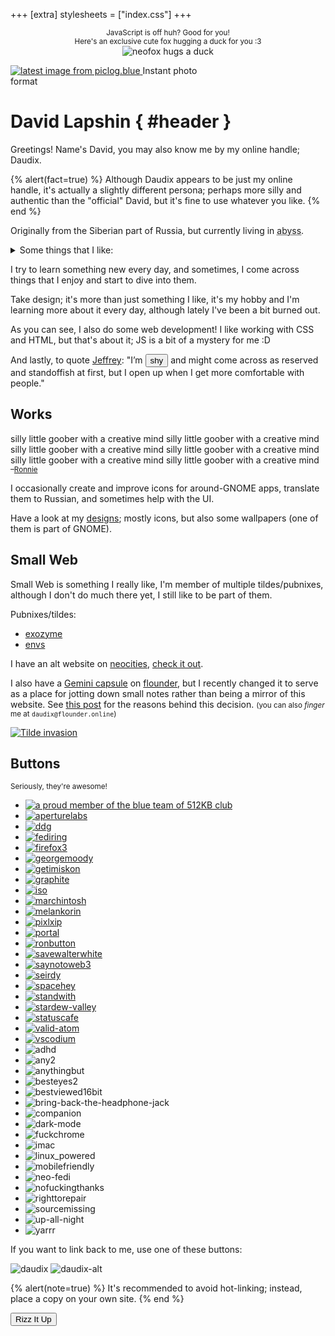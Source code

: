+++
[extra]
stylesheets = ["index.css"]
+++

<noscript>
	<p style="text-align: center;">
		<small>JavaScript is off huh? Good for you!</small>
		<br />
		<small>Here's an exclusive cute fox hugging a duck for you :3</small>
		<br />
		<img id="hug" class="transparent no-hover" alt="neofox hugs a duck" src="/assets/neofox-hug-duck.png" />
	</p>
</noscript>

<div id="polaroid">
  <!-- <img id="polaroid-blur" class="transparent no-hover" src="https://piclog.blue/latest.php?id=620" /> -->
  <div id="polaroid-shine"></div>
  <a id="polaroid-photo" href="https://piclog.blue/profile.php?id=620">
    <img class="transparent no-hover" alt="latest image from piclog.blue" src="https://piclog.blue/latest.php?id=620">
  </a>
  <span id="polaroid-title">Instant photo<br />format</span>
  <span id="statuscafe-content"></span>
  <a id="statuscafe-link" href="https://status.cafe/users/daudix"><span id="statuscafe-time-ago"></span><span id="statuscafe-face"></span></a>
</div>

<div id="header-container">

# David Lapshin { #header }
</div>

Greetings! Name's David, you may also know me by my online handle; Daudix.

{% alert(fact=true) %}
Although Daudix appears to be just my online handle, it's actually a slightly different persona; perhaps more silly and authentic than the "official" David, but it's fine to use whatever you like.
{% end %}

Originally from the Siberian part of Russia, but currently living in <abbr id="abyss" title="If you know, you know">abyss</abbr>.

<details><summary>Some things that I like:</summary>

- Purple <small>(lavender in particular)</small>
- Design
- Games:
  <ul>
    <li id="portal">
      <div id="portal-container">
        <div id="portal-blue"></div>
          <div id="portal-marquee">
            <span>Portal</span>
            <span aria-hidden="true">Portal</span>
          </div>
        <div id="portal-orange"></div>
      </div>
      <small>(all-time favorite)</small>
    </li>
    <li id="celeste">
      <div id="strawberry"></div>
      <span id="celeste-text">Celeste</span>
      <small>(such a lovely game)</small>
    </li>
    <li id="teardown">
      <div id="hammer"></div>
      <span id="teardown-text">Teardown</span>
      <small>(fun destructions)</small>
    </li>
    <li id="superliminal">
      <div id="pawn"></div>
      <span id="super">Super</span><span id="liminal">liminal</span>
      <small>(F-Stop if it wasn't scrapped)</small>
    </li>
    <li id="stardew">
      <div id="chicken"></div>
      <span id="stardew-text">Stardew Valley</span>
      <small>(was fun until sis spoiled <em>everything</em>)</small>
    </li>
    <li id="untitled">
      <div id="goose"></div>
      <span id="untitled-text">Untitled Goose</span>
      <small>(<em>honk-honk!</em> I love geese, by the way)</small>
    </li>
    <li id="stanley">
      <div id="boss"></div>
      <span id="stanley-text">The Stanley Parable&nbsp;<span id="adventure-line">Adventure Line™</span></span>
      <small>(fake feeling of choice, just like <abbr title="in real life">IRL</abbr>)</small>
    </li>
  </ul>
- Aesthetics:
  - [Cyberpunk](https://aesthetics.fandom.com/wiki/Cyberpunk)
  - [Vaporwave](https://aesthetics.fandom.com/wiki/Vaporwave)
  - [Liminal Space](https://aesthetics.fandom.com/wiki/Liminal_Space)
- Monokai Pro <small>(I know, very random, but hear me out, it got this sweet purple tint)</small>
- Photography <small>(although I don't have much opportunity to shoot anything else than a view from my window)</small>
- Smol/indie web
- Minor details and references
- Retro/-futurism and vintage stuff
- Making this list look like a staircase
</details>

I try to learn something new every day, and sometimes, I come across things that I enjoy and start to dive into them.

Take design; it's more than just something I like, it's my hobby and I'm learning more about it every day, although lately I've been a bit burned out.

As you can see, I also do some web development! I like working with CSS and HTML, but that's about it; JS is a bit of a mystery for me :D

And lastly, to quote [Jeffrey](https://hyperreal.coffee/about/): "I’m <button id="shy" onclick="fluttershyAnim()">shy</button> and might come across as reserved and standoffish at first, but I open up when I get more comfortable with people."

## Works

<div id="window">
  <div id="window-contents">
    <div id="rainbow-text">
      <span>silly little goober with a creative mind</span>
      <span aria-hidden="true">silly little goober with a creative mind</span>
      <span aria-hidden="true">silly little goober with a creative mind</span>
      <span aria-hidden="true">silly little goober with a creative mind</span>
      <span aria-hidden="true">silly little goober with a creative mind</span>
      <span aria-hidden="true">silly little goober with a creative mind</span>
    </div>
    <small>–<a href="https://veeronniecaw.space">Ronnie</a></small>
  </div>
</div>

I occasionally create and improve icons for around-GNOME apps, translate them to Russian, and sometimes help with the UI.

Have a look at my [designs](@/design/index.md); mostly icons, but also some wallpapers (one of them is part of GNOME).

## Small Web

Small Web is something I really like, I'm member of multiple tildes/pubnixes, although I don't do much there yet, I still like to be part of them.

Pubnixes/tildes:

- [exozyme](https://exozy.me)
- [envs](https://envs.net)

I have an alt website on [neocities](https://neocities.org), [check it out](https://daudix.neocities.org).

I also have a [Gemini capsule](gemini://gmi.daudix.one) on [flounder](https://flounder.online), but I recently changed it to serve as a place for jotting down small notes rather than being a mirror of this website. See [this post](@/blog/2024-07-13-repurposing-gemini-capsule/index.md) for the reasons behind this decision. <small>(you can also *finger* me at `daudix@flounder.online`)</small>

[![Tilde invasion](assets/tilde-invasion.png)](https://pleroma.envs.net/notice/AeJ5ACKLIOl1bCj2lU)

## Buttons

<small>Seriously, they're awesome!</small>

<div class="marquee-wrapper netscape">
<div class="marquee">

- [![a proud member of the blue team of 512KB club](assets/88x31/blue-team.gif#pixels#transparent#no-hover)](https://512kb.club)
- [![aperturelabs](assets/88x31/aperturelabs.gif#pixels#transparent#no-hover)](https://www.aperturescience.com)
- [![ddg](assets/88x31/ddg.gif#pixels#transparent#no-hover)](https://duckduckgo.com)
- [![fediring](assets/88x31/fediring.gif#pixels#transparent#no-hover)](https://fediring.net)
- [![firefox3](assets/88x31/firefox3.gif#pixels#transparent#no-hover)](https://getfirefox.com)
- [![georgemoody](assets/88x31/georgemoody.gif#pixels#transparent#no-hover)](https://tilde.town/~georgemoody/)
- [![getimiskon](assets/88x31/getimiskon.gif#pixels#transparent#no-hover)](https://getimiskon.xyz)
- [![graphite](assets/88x31/graphite.gif#pixels#transparent#no-hover)](https://gra.phite.ro)
- [![iso](assets/88x31/iso.gif#pixels#transparent#no-hover)](https://www.w3.org/QA/Tips/iso-date)
- [![marchintosh](assets/88x31/marchintosh.gif#pixels#transparent#no-hover)](https://libreivan.com)
- [![melankorin](assets/88x31/melankorin.gif#pixels#transparent#no-hover)](https://melankorin.net)
- [![pixlxip](assets/88x31/pixlxip.gif#pixels#transparent#no-hover)](https://xip.neocities.org)
- [![portal](assets/88x31/portal.gif#pixels#transparent#no-hover)](https://www.thinkwithportals.com)
- [![ronbutton](assets/88x31/ronbutton.gif#pixels#transparent#no-hover)](https://veeronniecaw.space)
- [![savewalterwhite](assets/88x31/savewalterwhite.gif#pixels#transparent#no-hover)](http://www.savewalterwhite.com)
- [![saynotoweb3](assets/88x31/saynotoweb3.gif#pixels#transparent#no-hover)](https://yesterweb.org/no-to-web3/)
- [![seirdy](assets/88x31/seirdy.gif#pixels#transparent#no-hover)](https://seirdy.one)
- [![spacehey](assets/88x31/spacehey.gif#pixels#transparent#no-hover)](https://spacehey.com)
- [![standwith](assets/88x31/standwith.gif#pixels#transparent#no-hover)](https://decolonizepalestine.com)
- [![stardew-valley](assets/88x31/stardew-valley.gif#pixels#transparent#no-hover)](https://www.stardewvalley.net)
- [![statuscafe](assets/88x31/statuscafe.gif#pixels#transparent#no-hover)](https://status.cafe)
- [![valid-atom](assets/88x31/valid-atom.gif#pixels#transparent#no-hover)](https://validator.w3.org/feed/)
- [![vscodium](assets/88x31/vscodium.gif#pixels#transparent#no-hover)](https://vscodium.com)
- ![adhd](assets/88x31/adhd.gif#pixels#transparent#no-hover)
- ![any2](assets/88x31/any2.gif#pixels#transparent#no-hover)
- ![anythingbut](assets/88x31/anythingbut.gif#pixels#transparent#no-hover)
- ![besteyes2](assets/88x31/besteyes2.gif#pixels#transparent#no-hover)
- ![bestviewed16bit](assets/88x31/bestviewed16bit.gif#pixels#transparent#no-hover)
- ![bring-back-the-headphone-jack](assets/88x31/bring-back-the-headphone-jack.gif#pixels#transparent#no-hover)
- ![companion](assets/88x31/companion.gif#pixels#transparent#no-hover)
- ![dark-mode](assets/88x31/dark-mode.gif#pixels#transparent#no-hover)
- ![fuckchrome](assets/88x31/fuckchrome.gif#pixels#transparent#no-hover)
- ![imac](assets/88x31/imac.gif#pixels#transparent#no-hover)
- ![linux_powered](assets/88x31/linux_powered.gif#pixels#transparent#no-hover)
- ![mobilefriendly](assets/88x31/mobilefriendly.gif#pixels#transparent#no-hover)
- ![neo-fedi](assets/88x31/neo-fedi.gif#pixels#transparent#no-hover)
- ![nofuckingthanks](assets/88x31/nofuckingthanks.gif#pixels#transparent#no-hover)
- ![righttorepair](assets/88x31/righttorepair.gif#pixels#transparent#no-hover)
- ![sourcemissing](assets/88x31/sourcemissing.gif#pixels#transparent#no-hover)
- ![up-all-night](assets/88x31/up-all-night.gif#pixels#transparent#no-hover)
- ![yarrr](assets/88x31/yarrr.gif#pixels#transparent#no-hover)
</div>
</div>

If you want to link back to me, use one of these buttons:

![daudix](assets/88x31/daudix.gif#pixels#transparent#no-hover)
![daudix-alt](assets/88x31/daudix-alt.gif#pixels#transparent#no-hover)

{% alert(note=true) %}
It's recommended to avoid hot-linking; instead, place a copy on your own site.
{% end %}

<div class="dialog-buttons">
  <button class="inline-button" onclick="rizzItUp()">Rizz It Up</button>
  <div id="dont"></div>
</div>

<script type="text/javascript">
  document.addEventListener("DOMContentLoaded", function () {
    fetch("https://status.cafe/users/daudix/status.json")
      .then(r => r.json())
      .then(r => {
        if (!r.content.length) {
          document.getElementById("statuscafe-content").innerHTML = "No status yet."
          return
        }
        document.getElementById("statuscafe-content").innerHTML = r.content
        document.getElementById("statuscafe-face").innerHTML = r.face
        document.getElementById("statuscafe-time-ago").innerHTML = r.timeAgo
      })
      .catch(error => console.error("Error fetching status:", error));
  });
</script>

<script type="text/javascript">
  function fluttershyAnim() {
    const shy = document.getElementById("shy");
    shy.toggleAttribute("disabled");

    const squee = new Audio("assets/squee.mp3");
    squee.play();

    const fluttershy = document.createElement("img");
    fluttershy.setAttribute("id", "fluttershy");
    fluttershy.setAttribute("alt", "fluttershy");
    fluttershy.setAttribute("src", "assets/squee.webp");
    fluttershy.classList.add("transparent", "no-hover", "drop-shadow");

    const container = document.getElementById("main");
    container.appendChild(fluttershy);

    fluttershy.addEventListener("animationend", function () {
      shy.toggleAttribute("disabled");
      fluttershy.remove();
    });
  }
</script>

<script type="text/javascript">
  function rizzItUp() {
      const rizzSoundEffect = "assets/rizz.mp3";
      new Audio(rizzSoundEffect).play();

      const container = document.getElementById("main");

      let subwaySurfers = document.getElementById("subway-surfers");
      if (subwaySurfers === null) {
          let subwaySurfers = document.createElement("iframe");
          subwaySurfers.setAttribute("id", "subway-surfers");
          subwaySurfers.setAttribute("src", "https://www.youtube.com/embed/zZ7AimPACzc?autoplay=1&mute=1");
          subwaySurfers.setAttribute("name", "youtube embed");
          subwaySurfers.setAttribute("allow", "autoplay; encrypted-media");
          subwaySurfers.setAttribute("allowfullscreen", "true");
          container.appendChild(subwaySurfers);
      }

      let familyGuy = document.getElementById("family-guy");
      if (familyGuy === null) {
          let familyGuy = document.createElement("iframe");
          familyGuy.setAttribute("id", "family-guy");
          familyGuy.setAttribute("src", "https://www.youtube.com/embed/mn-Tlb_wfjc?autoplay=1");
          familyGuy.setAttribute("name", "youtube embed");
          familyGuy.setAttribute("allow", "autoplay; encrypted-media");
          familyGuy.setAttribute("allowfullscreen", "true");
          container.appendChild(familyGuy);
      }
  }
</script>
